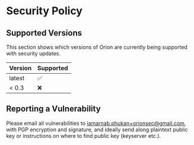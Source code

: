 # Security Policy

## Supported Versions

This section shows which versions of Orion are currently being supported with security updates.

| Version  | Supported          |
| -------- | ------------------ |
| latest   | :white_check_mark: |
| < 0.3    | :x:                |

## Reporting a Vulnerability

Please email all vulnerabilities to iamarnab.phukan+orionsec@gmail.com, with PGP encryption and signature, and ideally send along plaintext public key or instructions on where to find public key (keyserver etc.).
